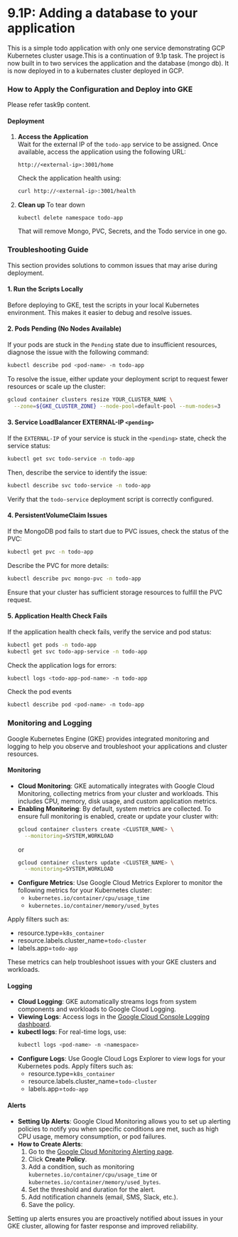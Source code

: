 # 9.1P: Adding a database to your application

This is a simple todo application with only one service demonstrating GCP Kubernetes cluster usage.This is a continuation of 9.1p task. The project is now built in to two services the application and the database (mongo db). It is now deployed in to a kubernates cluster deployed in GCP. 


### How to Apply the Configuration and Deploy into GKE

Please refer task9p content.

#### Deployment


1. **Access the Application**  
   Wait for the external IP of the `todo-app` service to be assigned. Once available, access the application using the following URL:
   ```
   http://<external-ip>:3001/home
   ```
   Check the application health using:
   ```bash
   curl http://<external-ip>:3001/health
   ```

2. **Clean up**
   To tear down
   ```
   kubectl delete namespace todo-app
   ```
   That will remove Mongo, PVC, Secrets, and the Todo service in one go.


### Troubleshooting Guide

This section provides solutions to common issues that may arise during deployment.

#### 1. Run the Scripts Locally
Before deploying to GKE, test the scripts in your local Kubernetes environment. This makes it easier to debug and resolve issues.

#### 2. Pods Pending (No Nodes Available)
If your pods are stuck in the `Pending` state due to insufficient resources, diagnose the issue with the following command:
```bash
kubectl describe pod <pod-name> -n todo-app
```
To resolve the issue, either update your deployment script to request fewer resources or scale up the cluster:
```bash
gcloud container clusters resize YOUR_CLUSTER_NAME \
  --zone=${GKE_CLUSTER_ZONE} --node-pool=default-pool --num-nodes=3
```

#### 3. Service LoadBalancer EXTERNAL-IP `<pending>`
If the `EXTERNAL-IP` of your service is stuck in the `<pending>` state, check the service status:
```bash
kubectl get svc todo-service -n todo-app
```
Then, describe the service to identify the issue:
```bash
kubectl describe svc todo-service -n todo-app
```
Verify that the `todo-service` deployment script is correctly configured.


#### 4. PersistentVolumeClaim Issues
If the MongoDB pod fails to start due to PVC issues, check the status of the PVC:
```bash
kubectl get pvc -n todo-app
```
Describe the PVC for more details:
```bash
kubectl describe pvc mongo-pvc -n todo-app
```
Ensure that your cluster has sufficient storage resources to fulfill the PVC request.

#### 5. Application Health Check Fails
If the application health check fails, verify the service and pod status:
```bash
kubectl get pods -n todo-app
kubectl get svc todo-app-service -n todo-app
```
Check the application logs for errors:
```bash
kubectl logs <todo-app-pod-name> -n todo-app
```
Check the pod events
  ```bash
  kubectl describe pod <pod-name> -n todo-app
  ```


### Monitoring and Logging

Google Kubernetes Engine (GKE) provides integrated monitoring and logging to help you observe and troubleshoot your applications and cluster resources.



#### Monitoring

- **Cloud Monitoring**: GKE automatically integrates with Google Cloud Monitoring, collecting metrics from your cluster and workloads. This includes CPU, memory, disk usage, and custom application metrics.
- **Enabling Monitoring**: By default, system metrics are collected. To ensure full monitoring is enabled, create or update your cluster with:
  ```bash
  gcloud container clusters create <CLUSTER_NAME> \
    --monitoring=SYSTEM,WORKLOAD
  ```
  or
  ```bash
  gcloud container clusters update <CLUSTER_NAME> \
    --monitoring=SYSTEM,WORKLOAD
  ```
- **Configure Metrics**: Use Google Cloud Metrics Explorer to monitor the following metrics for your Kubernetes cluster:
  - `kubernetes.io/container/cpu/usage_time`
  - `kubernetes.io/container/memory/used_bytes`

Apply filters such as:

  - resource.type=`k8s_container`
  - resource.labels.cluster_name=`todo-cluster`
  - labels.app=`todo-app`

These metrics can help troubleshoot issues with your GKE clusters and workloads.

#### Logging

- **Cloud Logging**: GKE automatically streams logs from system components and workloads to Google Cloud Logging.
- **Viewing Logs**: Access logs in the [Google Cloud Console Logging dashboard](https://console.cloud.google.com/logs/query).
- **kubectl logs**: For real-time logs, use:
  ```bash
  kubectl logs <pod-name> -n <namespace>
  ```
- **Configure Logs**: Use Google Cloud Logs Explorer to view logs for your Kubernetes pods. Apply filters such as:
  - resource.type=`k8s_container`
  - resource.labels.cluster_name=`todo-cluster`
  - labels.app=`todo-app`

#### Alerts

- **Setting Up Alerts**: Google Cloud Monitoring allows you to set up alerting policies to notify you when specific conditions are met, such as high CPU usage, memory consumption, or pod failures.
- **How to Create Alerts**:
  1. Go to the [Google Cloud Monitoring Alerting page](https://console.cloud.google.com/monitoring/alerts).
  2. Click **Create Policy**.
  3. Add a condition, such as monitoring `kubernetes.io/container/cpu/usage_time` or `kubernetes.io/container/memory/used_bytes`.
  4. Set the threshold and duration for the alert.
  5. Add notification channels (email, SMS, Slack, etc.).
  6. Save the policy.

Setting up alerts ensures you are proactively notified about issues in your GKE cluster, allowing for faster response and improved reliability.



